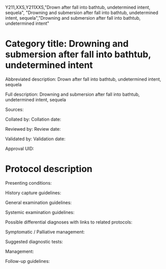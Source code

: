 Y211,XXS,Y211XXS,"Drown after fall into bathtub, undetermined intent, sequela", "Drowning and submersion after fall into bathtub, undetermined intent, sequela","Drowning and submersion after fall into bathtub, undetermined intent"
# Category title: Drowning and submersion after fall into bathtub, undetermined intent

Abbreviated description: Drown after fall into bathtub, undetermined intent, sequela

Full description: Drowning and submersion after fall into bathtub, undetermined intent, sequela

Sources:

Collated by:
Collation date:

Reviewed by:
Review date:

Validated by:
Validation date:

Approval UID:

# Protocol description

Presenting conditions:

History capture guidelines:

General examination guidelines:

Systemic examination guidelines:

Possible differential diagnoses with links to related protocols:

Symptomatic / Palliative management:

Suggested diagnostic tests:

Management:

Follow-up guidelines:
